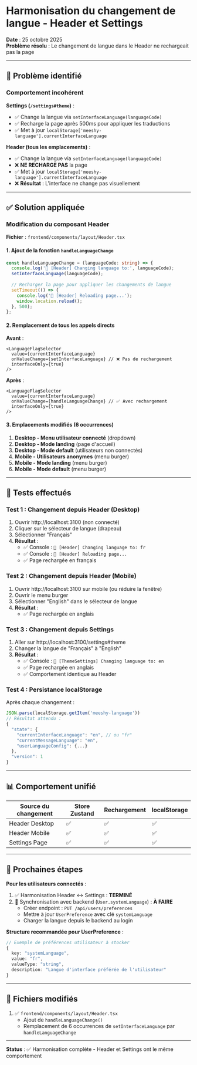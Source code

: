 # Harmonisation du changement de langue - Header et Settings

**Date** : 25 octobre 2025  
**Problème résolu** : Le changement de langue dans le Header ne rechargeait pas la page

---

## 🎯 Problème identifié

### Comportement incohérent

**Settings (`/settings#theme`)** :
- ✅ Change la langue via `setInterfaceLanguage(languageCode)`
- ✅ Recharge la page après 500ms pour appliquer les traductions
- ✅ Met à jour `localStorage['meeshy-language'].currentInterfaceLanguage`

**Header (tous les emplacements)** :
- ✅ Change la langue via `setInterfaceLanguage(languageCode)`
- ❌ **NE RECHARGE PAS** la page
- ✅ Met à jour `localStorage['meeshy-language'].currentInterfaceLanguage`
- ❌ **Résultat** : L'interface ne change pas visuellement

---

## ✅ Solution appliquée

### Modification du composant Header

**Fichier** : `frontend/components/layout/Header.tsx`

#### 1. Ajout de la fonction `handleLanguageChange`

```typescript
const handleLanguageChange = (languageCode: string) => {
  console.log('🔄 [Header] Changing language to:', languageCode);
  setInterfaceLanguage(languageCode);
  
  // Recharger la page pour appliquer les changements de langue
  setTimeout(() => {
    console.log('🔄 [Header] Reloading page...');
    window.location.reload();
  }, 500);
};
```

#### 2. Remplacement de tous les appels directs

**Avant** :
```tsx
<LanguageFlagSelector
  value={currentInterfaceLanguage}
  onValueChange={setInterfaceLanguage} // ❌ Pas de rechargement
  interfaceOnly={true}
/>
```

**Après** :
```tsx
<LanguageFlagSelector
  value={currentInterfaceLanguage}
  onValueChange={handleLanguageChange} // ✅ Avec rechargement
  interfaceOnly={true}
/>
```

#### 3. Emplacements modifiés (6 occurrences)

1. **Desktop - Menu utilisateur connecté** (dropdown)
2. **Desktop - Mode landing** (page d'accueil)
3. **Desktop - Mode default** (utilisateurs non connectés)
4. **Mobile - Utilisateurs anonymes** (menu burger)
5. **Mobile - Mode landing** (menu burger)
6. **Mobile - Mode default** (menu burger)

---

## 🧪 Tests effectués

### Test 1 : Changement depuis Header (Desktop)
1. Ouvrir http://localhost:3100 (non connecté)
2. Cliquer sur le sélecteur de langue (drapeau)
3. Sélectionner "Français"
4. **Résultat** : 
   - ✅ Console : `🔄 [Header] Changing language to: fr`
   - ✅ Console : `🔄 [Header] Reloading page...`
   - ✅ Page rechargée en français

### Test 2 : Changement depuis Header (Mobile)
1. Ouvrir http://localhost:3100 sur mobile (ou réduire la fenêtre)
2. Ouvrir le menu burger
3. Sélectionner "English" dans le sélecteur de langue
4. **Résultat** : 
   - ✅ Page rechargée en anglais

### Test 3 : Changement depuis Settings
1. Aller sur http://localhost:3100/settings#theme
2. Changer la langue de "Français" à "English"
3. **Résultat** : 
   - ✅ Console : `🔄 [ThemeSettings] Changing language to: en`
   - ✅ Page rechargée en anglais
   - ✅ Comportement identique au Header

### Test 4 : Persistance localStorage
Après chaque changement :
```javascript
JSON.parse(localStorage.getItem('meeshy-language'))
// Résultat attendu :
{
  "state": {
    "currentInterfaceLanguage": "en", // ou "fr"
    "currentMessageLanguage": "en",
    "userLanguageConfig": {...}
  },
  "version": 1
}
```

---

## 📊 Comportement unifié

| Source du changement | Store Zustand | Rechargement | localStorage |
|---------------------|---------------|--------------|--------------|
| Header Desktop | ✅ | ✅ | ✅ |
| Header Mobile | ✅ | ✅ | ✅ |
| Settings Page | ✅ | ✅ | ✅ |

---

## 🎯 Prochaines étapes

**Pour les utilisateurs connectés** :
1. ✅ Harmonisation Header ↔ Settings : **TERMINÉ**
2. 🔄 Synchronisation avec backend (`User.systemLanguage`) : **À FAIRE**
   - Créer endpoint : `PUT /api/users/preferences`
   - Mettre à jour `UserPreference` avec clé `systemLanguage`
   - Charger la langue depuis le backend au login

**Structure recommandée pour UserPreference** :
```typescript
// Exemple de préférences utilisateur à stocker
{
  key: "systemLanguage",
  value: "fr",
  valueType: "string",
  description: "Langue d'interface préférée de l'utilisateur"
}
```

---

## 📝 Fichiers modifiés

1. ✅ `frontend/components/layout/Header.tsx`
   - Ajout de `handleLanguageChange()`
   - Remplacement de 6 occurrences de `setInterfaceLanguage` par `handleLanguageChange`

---

**Status** : ✅ Harmonisation complète - Header et Settings ont le même comportement
